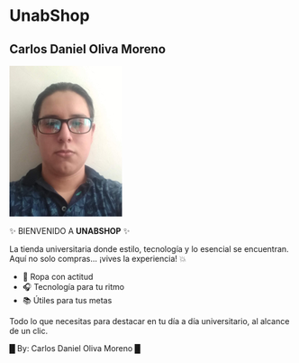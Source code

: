 # UnabShop

## Carlos Daniel Oliva Moreno

<img src= "CarlosOliva.JPEG" width ="200">

 ✨ BIENVENIDO A **UNABSHOP** ✨

La tienda universitaria donde estilo, tecnología y lo esencial se encuentran.  
Aquí no solo compras... ¡vives la experiencia! 💥

- 👕 Ropa con actitud  
- 🎧 Tecnología para tu ritmo  
- 📚 Útiles para tus metas  

Todo lo que necesitas para destacar en tu día a día universitario, al alcance de un clic.

█ By: Carlos Daniel Oliva Moreno █

